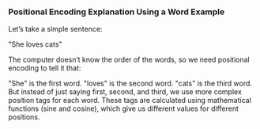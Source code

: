 

### Positional Encoding Explanation Using a Word Example
Let’s take a simple sentence:

"She loves cats"

The computer doesn’t know the order of the words, so we need positional encoding to tell it that:

"She" is the first word.
"loves" is the second word.
"cats" is the third word.
But instead of just saying first, second, and third, we use more complex position tags for each word. These tags are calculated using mathematical functions (sine and cosine), which give us different values for different positions.

